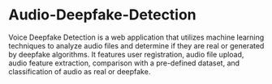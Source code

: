 # Audio-Deepfake-Detection
Voice Deepfake Detection is a web application that utilizes machine learning techniques to analyze audio files and determine if they are real or generated by deepfake algorithms. It features user registration, audio file upload, audio feature extraction, comparison with a pre-defined dataset, and classification of audio as real or deepfake. 
